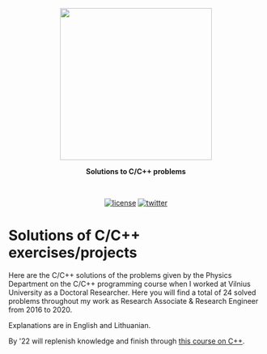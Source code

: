 <p align=center>
  <img height="300px" src="https://github.com/aurimas13/C-solutions/blob/main/public/images/cpppp.png"/>
</p>

<p align="center" > <b>Solutions to C/C++ problems </b> </p>
<br>
<p align=center>
  <a href="https://github.com/aurimas13/Road-App/blob/main/LICENSE"><img alt="license" src="https://img.shields.io/npm/l/express"></a>
  <a href="https://twitter.com/aanausedas"><img alt="twitter" src="https://img.shields.io/twitter/follow/aanausedas?style=social"/></a>
</p>

# Solutions of C/C++ exercises/projects

<!-- While being a Research Engineer at Vilnius University (VU) I worked on computing, bioinformatics and ML projects, of which the current one involves analysis of scRNA by writing codes, analyses and scripting with Python and C++.
 -->
 
Here are the C/C++ solutions of the problems given by the Physics Department on the C/C++ programming course when I worked at Vilnius University as a Doctoral Researcher. Here you will find a total of 24 solved problems throughout my work as Research Associate & Research Engineer from 2016 to 2020.

Explanations are in English and Lithuanian. 

By '22 will replenish knowledge and finish through [this course on C++](https://www.udemy.com/course/video-course-c-from-beginner-to-expert/).
 
